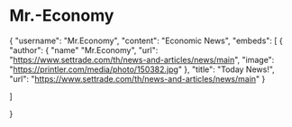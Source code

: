 # Mr.-Economy

{
 "username": "Mr.Economy",
 "content": "Economic News",
 "embeds": [
  {
   "author": {
    "name" "Mr.Economy",
    "url": "https://www.settrade.com/th/news-and-articles/news/main",
    "image": "https://printler.com/media/photo/150382.jpg"
   },
   "title": "Today News!",
   "url": "https://www.settrade.com/th/news-and-articles/news/main"
  }
  
 ]

}
 
   
